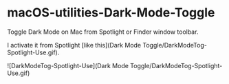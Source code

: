 # macOS-utilities-Dark-Mode-Toggle
Toggle Dark Mode on Mac from Spotlight or Finder window toolbar.  



I activate it from Spotlight [like this](Dark Mode Toggle/DarkModeTog-Spotlight-Use.gif).  







![DarkModeTog-Spotlight-Use](Dark Mode Toggle/DarkModeTog-Spotlight-Use.gif)

